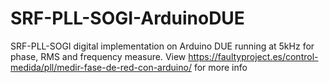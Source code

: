 # SRF-PLL-SOGI-ArduinoDUE
SRF-PLL-SOGI digital implementation on Arduino DUE running at 5kHz for phase, RMS and frequency measure.
View https://faultyproject.es/control-medida/pll/medir-fase-de-red-con-arduino/ for more info
